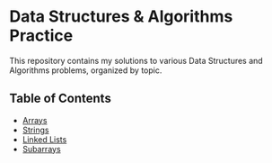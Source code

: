 # Data Structures & Algorithms Practice

This repository contains my solutions to various Data Structures and Algorithms problems, organized by topic.

## Table of Contents

- [Arrays](https://github.com/Ritesh001-Git/DSA/tree/main/Array)
- [Strings](#strings)
- [Linked Lists](#linked-lists)
- [Subarrays](#Subarrays)
